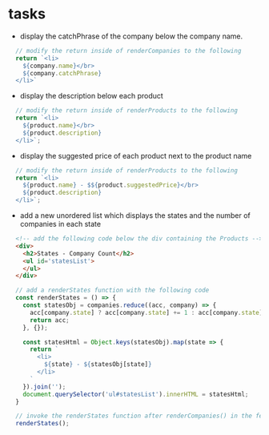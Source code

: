 # tasks

- display the catchPhrase of the company below the company name.

```javascript
  // modify the return inside of renderCompanies to the following
  return `<li>
    ${company.name}</br>
    ${company.catchPhrase}
  </li>`
```

- display the description below each product

```javascript
  // modify the return inside of renderProducts to the following
  return `<li>
    ${product.name}</br>
    ${product.description}
  </li>`;
```

- display the suggested price of each product next to the product name

```javascript
  // modify the return inside of renderProducts to the following
  return `<li>
    ${product.name} - $${product.suggestedPrice}</br>
    ${product.description}
  </li>`;

```

- add a new unordered list which displays the states and the number of companies in each state

```html
  <!-- add the following code below the div containing the Products -->
  <div>
    <h2>States - Company Count</h2>
    <ul id='statesList'>
    </ul>
  </div>
```

```javascript
  // add a renderStates function with the following code
  const renderStates = () => {
    const statesObj = companies.reduce((acc, company) => {
      acc[company.state] ? acc[company.state] += 1 : acc[company.state] = 1;
      return acc;
    }, {});

    const statesHtml = Object.keys(statesObj).map(state => {
      return `
        <li>
          ${state} - ${statesObj[state]}
        </li>
      `
    }).join('');
    document.querySelector('ul#statesList').innerHTML = statesHtml;
  }

  // invoke the renderStates function after renderCompanies() in the fetchCompanies function
  renderStates();
```
